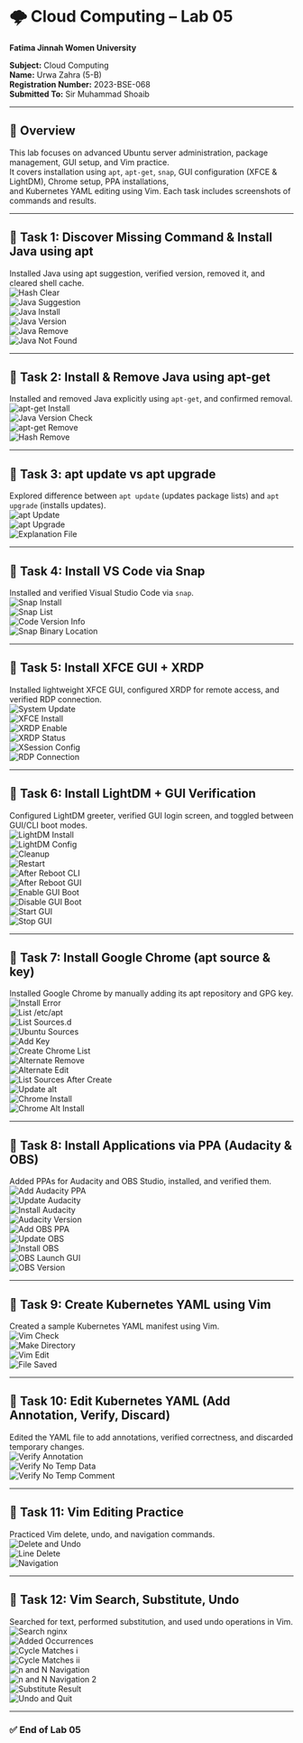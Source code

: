 # 🌩️ Cloud Computing – Lab 05

**Fatima Jinnah Women University**

**Subject:** Cloud Computing  
**Name:** Urwa Zahra (5-B)  
**Registration Number:** 2023-BSE-068  
**Submitted To:** Sir Muhammad Shoaib  

---

## 📘 Overview

This lab focuses on advanced Ubuntu server administration, package management, GUI setup, and Vim practice.  
It covers installation using `apt`, `apt-get`, `snap`, GUI configuration (XFCE & LightDM), Chrome setup, PPA installations,  
and Kubernetes YAML editing using Vim. Each task includes screenshots of commands and results.

---

## 🧩 Task 1: Discover Missing Command & Install Java using apt

Installed Java using apt suggestion, verified version, removed it, and cleared shell cache.  
![Hash Clear](task1_hash_clear(6).png)  
![Java Suggestion](task1_java_suggestion(1).png)  
![Java Install](task1_java_install(2).png)  
![Java Version](task1_java_version(3).png)  
![Java Remove](task1_java_remove(4).png)  
![Java Not Found](task1_java_not_found(5).png)

---

## 🧩 Task 2: Install & Remove Java using apt-get

Installed and removed Java explicitly using `apt-get`, and confirmed removal.  
![apt-get Install](task2_aptget_install(1).png)  
![Java Version Check](task2_java_version_after_aptget(2).png)  
![apt-get Remove](task2_aptget_remove(3).png)  
![Hash Remove](task2_hash_after_remove(4).png)

---

## 🧩 Task 3: apt update vs apt upgrade

Explored difference between `apt update` (updates package lists) and `apt upgrade` (installs updates).  
![apt Update](task3_apt_update(1).png)  
![apt Upgrade](task3_apt_upgrade(2).png)  
![Explanation File](task3_explanation(3).png)

---

## 🧩 Task 4: Install VS Code via Snap

Installed and verified Visual Studio Code via `snap`.  
![Snap Install](task4_snap_install(1).png)  
![Snap List](task4_snap_list(2).png)  
![Code Version Info](task4_code_version_or_info(3).png)  
![Snap Binary Location](task4_snap_bin_location(4).png)

---

## 🧩 Task 5: Install XFCE GUI + XRDP

Installed lightweight XFCE GUI, configured XRDP for remote access, and verified RDP connection.  
![System Update](task5_update(1).png)  
![XFCE Install](task5_xfce_install(2).png)  
![XRDP Enable](task5_xrdp_enable(3).png)  
![XRDP Status](task5_xrdp_status(4).png)  
![XSession Config](task5_xsession(5).png)  
![RDP Connection](task5_rdp_connect(6).png)

---

## 🧩 Task 6: Install LightDM + GUI Verification

Configured LightDM greeter, verified GUI login screen, and toggled between GUI/CLI boot modes.  
![LightDM Install](task6_lightdm_install(1).png)  
![LightDM Config](task6_lightdm_config(2).png)  
![Cleanup](task6_lightdm_cleanup(3).png)  
![Restart](task6_lightdm_restart(5).png)  
![After Reboot CLI](task6_after_reboot_cli(6).png)  
![After Reboot GUI](task6_after_reboot_gui(7).png)  
![Enable GUI Boot](task6_gui_enable_boot(5).png)  
![Disable GUI Boot](task6_gui_disable_boot(8).png)  
![Start GUI](task6_gui_start_command(11).png)  
![Stop GUI](task6_gui_stop(10).png)

---

## 🧩 Task 7: Install Google Chrome (apt source & key)

Installed Google Chrome by manually adding its apt repository and GPG key.  
![Install Error](task7_install_chrome_error(1).png)  
![List /etc/apt](task7_ls_etc_apt(2).png)  
![List Sources.d](task7_ls_sources_list_d(4).png)  
![Ubuntu Sources](task7_cat_ubuntu_sources(5).png)  
![Add Key](task7_add_key(7).png)  
![Create Chrome List](task7_create_google_chrome_list(11).png)  
![Alternate Remove](task7_alternate_remove(10)_i.png)  
![Alternate Edit](task7_alternate_edit(10)_ii.png)  
![List Sources After Create](task7_list_sources_after_create(12).png)  
![Update alt](task7_apt_update_alt(14)_i.png)  
![Chrome Install](task7_install_chrome(8).png)  
![Chrome Alt Install](task7_install_chrome_alt(14)_ii.png)

---

## 🧩 Task 8: Install Applications via PPA (Audacity & OBS)

Added PPAs for Audacity and OBS Studio, installed, and verified them.  
![Add Audacity PPA](task8_add_ppa_audacity(1)_i.png)  
![Update Audacity](task8_apt_update_audacity(2)_ii.png)  
![Install Audacity](task8_install_audacity(1)_iii.png)  
![Audacity Version](task8_audacity_version(2)_ii.png)  
![Add OBS PPA](task8_add_ppa_obs(3)_i.png)  
![Update OBS](task8_apt_update_obs(3)_ii.png)  
![Install OBS](task8_install_obs(3)_iii.png)  
![OBS Launch GUI](task8_obs_launch(4)_i.png)  
![OBS Version](task8_obs_version(4)_ii.png)

---

## 🧩 Task 9: Create Kubernetes YAML using Vim

Created a sample Kubernetes YAML manifest using Vim.  
![Vim Check](task9_vim_check(1).png)  
![Make Directory](task9_mkdir_cd(2).png)  
![Vim Edit](task9_vim_edit(3).png)  
![File Saved](task9_k8s_saved(4).png)

---

## 🧩 Task 10: Edit Kubernetes YAML (Add Annotation, Verify, Discard)

Edited the YAML file to add annotations, verified correctness, and discarded temporary changes.  
![Verify Annotation](task10_verify_annotation(1).png)  
![Verify No Temp Data](task10_verify_no_temp_data(2).png)  
![Verify No Temp Comment](task10_verify_no_temp_comment(3).png)

---

## 🧩 Task 11: Vim Editing Practice

Practiced Vim delete, undo, and navigation commands.  
![Delete and Undo](task11_delete3_and_undo(2).png)  
![Line Delete](task11_line(3).png)  
![Navigation](task11_navigation(4).png)

---

## 🧩 Task 12: Vim Search, Substitute, Undo

Searched for text, performed substitution, and used undo operations in Vim.  
![Search nginx](task12_search_nginx(1).png)  
![Added Occurrences](task12_added_occurrences(3).png)  
![Cycle Matches i](task12_cycle_matches(4)_i.png)  
![Cycle Matches ii](task12_cycle_matches(4)_ii.png)  
![n and N Navigation](task12_n_and_N_navigation(2)_i.png)  
![n and N Navigation 2](task12_n_and_N_navigation(2)_ii.png)  
![Substitute Result](task12_substitute_result(6).png)  
![Undo and Quit](task12_undo_and_quit(6).png)

---

### ✅ **End of Lab 05**
